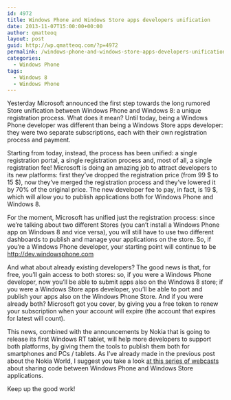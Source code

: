 ```yaml
---
id: 4972
title: Windows Phone and Windows Store apps developers unification
date: 2013-11-07T15:00:00+00:00
author: qmatteoq
layout: post
guid: http://wp.qmatteoq.com/?p=4972
permalink: /windows-phone-and-windows-store-apps-developers-unification/
categories:
  - Windows Phone
tags:
  - Windows 8
  - Windows Phone
---
```

Yesterday Microsoft announced the first step towards the long rumored Store unification between Windows Phone and Windows 8: a unique registration process. What does it mean? Until today, being a Windows Phone developer was different than being a Windows Store apps developer: they were two separate subscriptions, each with their own registration process and payment.

Starting from today, instead, the process has been unified: a single registration portal, a single registration process and, most of all, a single registration fee! Microsoft is doing an amazing job to attract developers to its new platforms: first they’ve dropped the registration price (from 99 $ to 15 $), now they’ve merged the registration process and they’ve lowered it by 70% of the original price. The new developer fee to pay, in fact, is 19 $, which will allow you to publish applications both for Windows Phone and Windows 8.

For the moment, Microsoft has unified just the registration process: since we’re talking about two different Stores (you can’t install a Windows Phone app on Windows 8 and vice versa), you will still have to use two different dashboards to publish and manage your applications on the store. So, if you’re a Windows Phone developer, your starting point will continue to be <http://dev.windowsphone.com>

And what about already existing developers? The good news is that, for free, you’ll gain access to both stores: so, if you were a Windows Phone developer, now you’ll be able to submit apps also on the Windows 8 store; if you were a Windows Store apps developer, you’ll be able to port and publish your apps also on the Windows Phone Store. And if you were already both? Microsoft got you cover, by giving you a free token to renew your subscription when your account will expire (the account that expires for latest will count).

This news, combined with the announcements by Nokia that is going to release its first Windows RT tablet, will help more developers to support both platforms, by giving them the tools to publish them both for smartphones and PCs / tablets. As I’ve already made in the previous post about the Nokia World, I suggest you take a look <a href="http://channel9.msdn.com/Series/Building-Apps-for-Both-Windows-8-and-Windows-Phone-8-Jump-Start" target="_blank">at this series of webcasts</a> about sharing code between Windows Phone and Windows Store applications.

Keep up the good work!